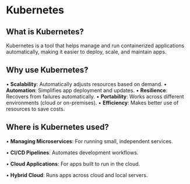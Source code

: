 # Kubernetes

## What is Kubernetes?

Kubernetes is a tool that helps manage and run containerized applications automatically, making it easier to deploy, scale, and maintain apps.

## Why use Kubernetes?

• **Scalability**: Automatically adjusts resources based on demand.
• **Automation**: Simplifies app deployment and updates.
• **Resilience**: Recovers from failures automatically.
• **Portability**: Works across different environments (cloud or on-premises).
• **Efficiency**: Makes better use of resources to save costs.

## Where is Kubernetes used?

• **Managing Microservices**: For running small, independent services.

• **CI/CD Pipelines**: Automates development workflows.

• **Cloud Applications**: For apps built to run in the cloud.

• **Hybrid Cloud**: Runs apps across cloud and local servers.
